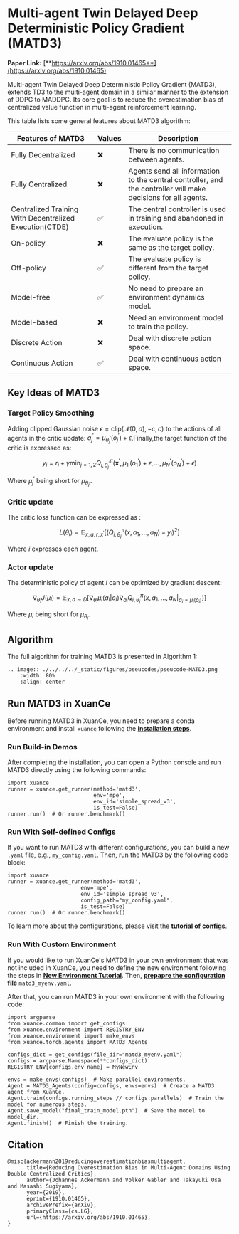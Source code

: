 # Multi-agent Twin Delayed Deep Deterministic Policy Gradient (MATD3)

**Paper Link:** [**https://arxiv.org/abs/1910.01465**](https://arxiv.org/abs/1910.01465)

Multi-agent Twin Delayed Deep Deterministic Policy Gradient (MATD3), extends TD3 to the multi-agent domain
in a similar manner to the extension of DDPG to MADDPG.
Its core goal is to reduce the overestimation bias of centralized value function in multi-agent reinforcement learning.

This table lists some general features about MATD3 algorithm:   

| Features of MATD3                                       | Values | Description                                                                                                   |
|---------------------------------------------------------|--------|---------------------------------------------------------------------------------------------------------------|
| Fully Decentralized                                     | ❌      | There is no communication between agents.                                                                     |
| Fully Centralized                                       | ❌      | Agents send all information to the central controller, and the controller will make decisions for all agents. | 
| Centralized Training With Decentralized Execution(CTDE) | ✅      | The central controller is used in training and abandoned in execution.                                        | 
| On-policy                                               | ❌      | The evaluate policy is the same as the target policy.                                                         | 
| Off-policy                                              | ✅      | The evaluate policy is different from the target policy.                                                      |   
| Model-free                                              | ✅      | No need to prepare an environment dynamics model.                                                             |
| Model-based                                             | ❌      | Need an environment model to train the policy.                                                                | 
| Discrete Action                                         | ❌      | Deal with discrete action space.                                                                              | 
| Continuous Action                                       | ✅      | Deal with continuous action space.                                                                            |

## Key Ideas of MATD3

### Target Policy Smoothing

Adding clipped Gaussian noise $\epsilon=\mathrm{clip}(\mathcal{N}(0,\sigma),-c,c)$ to the actions of all agents in the critic update:
$a_{j}^{\prime}=\mu_{\theta_{j}^{\prime}}(o_{j}^{\prime})+\epsilon$.Finally,the target function of the critic is expressed as:

$$
y_i=r_i+\gamma\min_{j=1,2}Q_{i,\theta_j^{\prime}}^\pi(\mathbf{x}^{\prime},\mu_1^{\prime}(o_1^{\prime})+\epsilon,...,\mu_N^{\prime}(o_N^{\prime})+\epsilon)
$$

Where $\mu_j^{\prime}$ being short for $\mu_{\theta_{j}^{\prime}}$.

### Critic update

The critic loss function can be expressed as :

$$
L(\theta_i)=\mathbb{E}_{x,a,r,x^{\prime}}\left[\left(Q_{i,\theta_j}^{\pi} \left(x,a_1,\ldots,a_N\right)-y_i\right)^2\right]
$$

Where $i$ expresses each agent.

### Actor update

The deterministic policy of agent $i$ can be optimized by gradient descent:

$$
\nabla_{\theta_i}J\left(\mu_i\right)=\mathbb{E}_{x,a\sim D}\left[\nabla_{\theta_i}\mu_i\left(a_{i}\left|o_{i}\right)\nabla_{a_i}Q_{i,\theta_j}^\pi\left(x,a_1,\ldots,a_N\left|\right._{a_i=\mu_i(o_i)}\right)\right]\right.
$$

Where $\mu_i$ being short for $\mu_{\theta_{i}}$.

## Algorithm

The full algorithm for training MATD3 is presented in Algorithm 1:

```{eval-rst}
.. image:: ./../../../_static/figures/pseucodes/pseucode-MATD3.png
    :width: 80%
    :align: center
```

## Run MATD3 in XuanCe

Before running MATD3 in XuanCe, you need to prepare a conda environment and install ``xuance`` following 
the [**installation steps**](./../../usage/installation.rst#install-xuance).

### Run Build-in Demos

After completing the installation, you can open a Python console and run MATD3 directly using the following commands:

```python3
import xuance
runner = xuance.get_runner(method='matd3',
                           env='mpe',
                           env_id='simple_spread_v3',
                           is_test=False)
runner.run()  # Or runner.benchmark()
```

### Run With Self-defined Configs

If you want to run MATD3 with different configurations, you can build a new ``.yaml`` file, e.g., ``my_config.yaml``.
Then, run the MATD3 by the following code block:

```python3
import xuance
runner = xuance.get_runner(method='matd3',
                       env='mpe',
                       env_id='simple_spread_v3',
                       config_path="my_config.yaml",
                       is_test=False)
runner.run()  # Or runner.benchmark()
```

To learn more about the configurations, please visit the 
[**tutorial of configs**](./../../api/configs/configuration_examples.rst).


### Run With Custom Environment

If you would like to run XuanCe's MATD3 in your own environment that was not included in XuanCe, 
you need to define the new environment following the steps in 
[**New Environment Tutorial**](./../../usage/custom_env/custom_drl_env.rst).
Then, [**prepapre the configuration file**](./../../usage/custom_env/custom_drl_env.rst#step-2-create-the-config-file-and-read-the-configurations) 
 ``matd3_myenv.yaml``.

After that, you can run MATD3 in your own environment with the following code:

```python3
import argparse
from xuance.common import get_configs
from xuance.environment import REGISTRY_ENV
from xuance.environment import make_envs
from xuance.torch.agents import MATD3_Agents

configs_dict = get_configs(file_dir="matd3_myenv.yaml")
configs = argparse.Namespace(**configs_dict)
REGISTRY_ENV[configs.env_name] = MyNewEnv

envs = make_envs(configs)  # Make parallel environments.
Agent = MATD3_Agents(config=configs, envs=envs)  # Create a MATD3 agent from XuanCe.
Agent.train(configs.running_steps // configs.parallels)  # Train the model for numerous steps.
Agent.save_model("final_train_model.pth")  # Save the model to model_dir.
Agent.finish()  # Finish the training.
```


## Citation

```{code-block} bash
@misc{ackermann2019reducingoverestimationbiasmultiagent,
      title={Reducing Overestimation Bias in Multi-Agent Domains Using Double Centralized Critics}, 
      author={Johannes Ackermann and Volker Gabler and Takayuki Osa and Masashi Sugiyama},
      year={2019},
      eprint={1910.01465},
      archivePrefix={arXiv},
      primaryClass={cs.LG},
      url={https://arxiv.org/abs/1910.01465}, 
}

```
